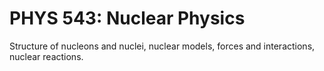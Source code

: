# PHYS 543: Nuclear Physics

Structure of nucleons and nuclei, nuclear models, forces and interactions, nuclear reactions.